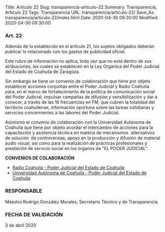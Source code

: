 Title: Artículo 22
Slug: transparencia-articulo-22
Summary: Transparencia, Artículo 22
Tags: Transparencia
URL: transparencia/articulo-22/
Save_As: transparencia/articulo-22/index.html
Date: 2020-04-30 09:30:00
Modified: 2020-04-30 09:30:00


### Art. 22

Además de lo establecido en el artículo 21, los sujetos obligados deberán publicar lo relacionado con los gastos de publicidad oficial.

Este rubro de información no aplica, toda vez que no está dentro de sus atribuciones, las cuales se establecen en la Ley Orgánica del Poder Judicial del Estado de Coahuila de Zaragoza.

Sin embargo se tiene un convenio de colaboración que tiene por objeto establecer acciones conjuntas entre el Poder Judicial y Radio Coahuila para, en el marco de fortalecimiento de la política de comunicación social del Poder Judicial, impulsar campañas de difusión y sensibilización y dar a conocer, a través de las 16 frecuencias en FM, que cubren la totalidad del territorio coahuilense, información oportuna sobre las tareas cotidianas y servicios concernientes a las labores del Poder Judicial.

Asimismo el convenio de colaboración con la Universidad Autónoma de Coahuila que tiene por objeto acordar el intercambio de acciones para la capacitación y asistencia técnica en materia de mecanismos  alternativos de solución  de controversias, apoyo en la producción y difusión de material audio visual, así como para la realización de prácticas profesionales y prestación de servicio social en los órganos de "EL PODER JUDICIAL".

**CONVENIOS DE COLABORACIÓN**

* [Radio Coahuila - Poder Judicial del Estado de Coahuila](http://www.pjecz.gob.mx/content/uploads/2017/01/transparencia-21-IX-convenio-radio-Coahuila.pdf)
* [Universidad Autónoma de Coahuila - Poder Judicial del Estado de Coahuila](http://www.pjecz.gob.mx/content/uploads/2017/01/transparencia-21-IX-Convenio-UAdeC.pdf)

### RESPONSABLE

Maestro Rodrigo González Morales, Secretario Técnico y de Transparencia

### FECHA DE VALIDACIÓN

3 de abril 2020



